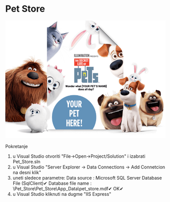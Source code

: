 # Pet Store

![Pet_Store](https://github.com/milicazivkovic15/Radovi/blob/master/C%23/Pet_Store/Pet_Store/Images/home-poster.png)


Pokretanje
1. u Visual Studio otvoriti "File->Open->Project/Solution" i izabrati Pet_Store.sln
2. u Visual Studio "Server Explorer -> Data Connections -> Add Connetcion na desni klik"
3. uneti sledece parametre:
Data source : Microsoft SQL Server Database File (SqlClient)✔ 
 Database file name : \Pet_Store\Pet_Store\App_Data\pet_store.mdf✔
 OK✔
4. u Visual Studio kliknuti na dugme "IIS Express"

